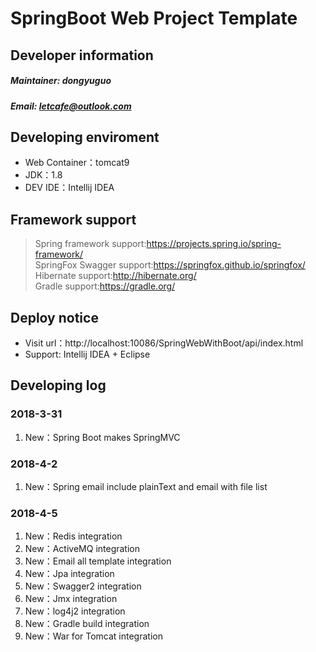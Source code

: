 # SpringBoot Web Project Template
## Developer information
##### Maintainer: dongyuguo
##### Email: letcafe@outlook.com
## Developing enviroment
+ Web Container：tomcat9
+ JDK：1.8
+ DEV IDE：Intellij IDEA
## Framework support
>Spring framework support:https://projects.spring.io/spring-framework/  
>SpringFox Swagger support:https://springfox.github.io/springfox/  
>Hibernate support:http://hibernate.org/  
>Gradle support:https://gradle.org/

## Deploy notice
+ Visit url：http://localhost:10086/SpringWebWithBoot/api/index.html
+ Support: Intellij IDEA + Eclipse

## Developing log
### 2018-3-31 
1. New：Spring Boot makes SpringMVC

### 2018-4-2 
1. New：Spring email include plainText and email with file list

### 2018-4-5 
1. New：Redis integration
2. New：ActiveMQ integration
3. New：Email all template integration
4. New：Jpa integration
5. New：Swagger2 integration
6. New：Jmx integration
7. New：log4j2 integration
8. New：Gradle build integration
9. New：War for Tomcat integration

